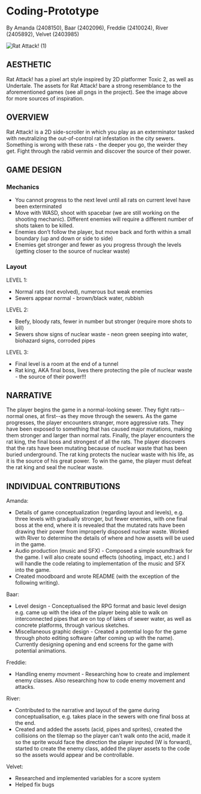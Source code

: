 # Coding-Prototype
By Amanda (2408150), Baar (2402096), Freddie (2410024), River (2405892), Velvet (2403985)

![Rat Attack! (1)](https://github.com/zmwf129/epic-win-side-scroller/assets/149950646/545e6732-169d-46c7-aca2-75c18da4b506)

## AESTHETIC
Rat Attack! has a pixel art style inspired by 2D platformer Toxic 2, as well as Undertale. The assets for Rat Attack! bare a strong resemblance to the aforementioned games (see all pngs in the project). See the image above for more sources of inspiration.

## OVERVIEW
Rat Attack! is a 2D side-scroller in which you play as an exterminator tasked with neutralizing the out-of-control rat infestation in the city sewers. Something is wrong with these rats - the deeper you go, the weirder they get. Fight through the rabid vermin and discover the source of their power.

## GAME DESIGN
### Mechanics
- You cannot progress to the next level until all rats on current level have been exterminated
- Move with WASD, shoot with spacebar (we are still working on the shooting mechanic). Different enemies will require a different number of shots taken to be killed.
- Enemies don’t follow the player, but move back and forth within a small boundary (up and down or side to side)
- Enemies get stronger and fewer as you progress through the levels (getting closer to the source of nuclear waste)
### Layout
LEVEL 1:
- Normal rats (not evolved), numerous but weak enemies
- Sewers appear normal - brown/black water, rubbish

LEVEL 2:
- Beefy, bloody rats, fewer in number but stronger (require more shots to kill)
- Sewers show signs of nuclear waste - neon green seeping into water, biohazard signs, corroded pipes

LEVEL 3:
- Final level is a room at the end of a tunnel
- Rat king, AKA final boss, lives there protecting the pile of nuclear waste - the source of their power!!!

## NARRATIVE
The player begins the game in a normal-looking sewer. They fight rats--normal ones, at first--as they move through the sewers. As the game progresses, the player encounters stranger, more aggressive rats. They have been exposed to something that has caused major mutations, making them stronger and larger than normal rats. Finally, the player encounters the rat king, the final boss and strongest of all the rats. The player discovers that the rats have been mutating because of nuclear waste that has been buried underground. The rat king protects the nuclear waste with his life, as it is the source of his great power. To win the game, the player must defeat the rat king and seal the nuclear waste.
## INDIVIDUAL CONTRIBUTIONS
Amanda: 
- Details of game conceptualization (regarding layout and levels), e.g. three levels with gradually stronger, but fewer enemies, with one final boss at the end, where it is revealed that the mutated rats have been drawing their power from improperly disposed nuclear waste. Worked with River to determine the details of where and how assets will be used in the game.
- Audio production (music and SFX) - Composed a simple soundtrack for the game. I will also create sound effects (shooting, impact, etc.) and I will handle the code relating to implementation of the music and SFX into the game.
- Created moodboard and wrote README (with the exception of the following writing).

Baar:
- Level design - Conceptualised the RPG format and basic level design e.g. came up with the idea of the player being able to walk on interconnected pipes that are on top of lakes of sewer water, as well as concrete platforms, through various sketches.
- Miscellaneous graphic design - Created a potential logo for the game through photo editing software (after coming up with the name). Currently designing opening and end screens for the game with potential animations.

Freddie:
- Handling enemy movment - Researching how to create and implement enemy classes. Also researching how to code enemy movement and attacks.

River: 
- Contributed to the narrative and layout of the game during conceptualisation, e.g. takes place in the sewers with one final boss at the end.
- Created and added the assets (acid, pipes and sprites), created the collisions on the tilemap so the player can't walk onto the acid, made it so the sprite would face the direction the player inputed (W is forward), started to create the enemy class, added the player assets to the code so the assets would appear and be controllable. 

Velvet: 
- Researched and implemented variables for a score system
- Helped fix bugs 
